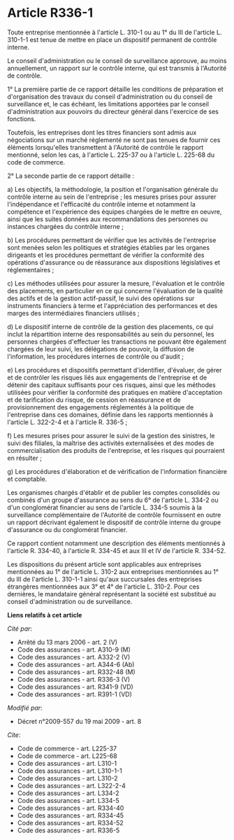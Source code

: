# Article R336-1

Toute entreprise mentionnée à l'article L. 310-1 ou au 1° du III de l'article L. 310-1-1 est tenue de mettre en place un
dispositif permanent de contrôle interne. 

Le conseil d'administration ou le conseil de surveillance approuve, au moins annuellement, un rapport sur le contrôle
interne, qui est transmis à l'Autorité de contrôle. 

1° La première partie de ce rapport détaille les conditions de préparation et d'organisation des travaux du conseil
d'administration ou du conseil de surveillance et, le cas échéant, les limitations apportées par le conseil d'administration
aux pouvoirs du directeur général dans l'exercice de ses fonctions. 

Toutefois, les entreprises dont les titres financiers sont admis aux négociations sur un marché réglementé ne sont pas tenues
de fournir ces éléments lorsqu'elles transmettent à l'Autorité de contrôle le rapport mentionné, selon les cas, à l'article
L. 225-37 ou à l'article L. 225-68 du code de commerce. 

2° La seconde partie de ce rapport détaille : 

a) Les objectifs, la méthodologie, la position et l'organisation générale du contrôle interne au sein de l'entreprise ; les
mesures prises pour assurer l'indépendance et l'efficacité du contrôle interne et notamment la compétence et l'expérience des
équipes chargées de le mettre en oeuvre, ainsi que les suites données aux recommandations des personnes ou instances chargées
du contrôle interne ; 

b) Les procédures permettant de vérifier que les activités de l'entreprise sont menées selon les politiques et stratégies
établies par les organes dirigeants et les procédures permettant de vérifier la conformité des opérations d'assurance ou de
réassurance aux dispositions législatives et réglementaires ; 

c) Les méthodes utilisées pour assurer la mesure, l'évaluation et le contrôle des placements, en particulier en ce qui
concerne l'évaluation de la qualité des actifs et de la gestion actif-passif, le suivi des opérations sur instruments
financiers à terme et l'appréciation des performances et des marges des intermédiaires financiers utilisés ; 

d) Le dispositif interne de contrôle de la gestion des placements, ce qui inclut la répartition interne des responsabilités
au sein du personnel, les personnes chargées d'effectuer les transactions ne pouvant être également chargées de leur suivi,
les délégations de pouvoir, la diffusion de l'information, les procédures internes de contrôle ou d'audit ; 

e) Les procédures et dispositifs permettant d'identifier, d'évaluer, de gérer et de contrôler les risques liés aux
engagements de l'entreprise et de détenir des capitaux suffisants pour ces risques, ainsi que les méthodes utilisées pour
vérifier la conformité des pratiques en matière d'acceptation et de tarification du risque, de cession en réassurance et de
provisionnement des engagements réglementés à la politique de l'entreprise dans ces domaines, définie dans les rapports
mentionnés à l'article L. 322-2-4 et à l'article R. 336-5 ; 

f) Les mesures prises pour assurer le suivi de la gestion des sinistres, le suivi des filiales, la maîtrise des activités
externalisées et des modes de commercialisation des produits de l'entreprise, et les risques qui pourraient en résulter ; 

g) Les procédures d'élaboration et de vérification de l'information financière et comptable. 

Les organismes chargés d'établir et de publier les comptes consolidés ou combinés d'un groupe d'assurance au sens du 6° de
l'article L. 334-2 ou d'un conglomérat financier au sens de l'article L. 334-5 soumis à la surveillance complémentaire de
l'Autorité de contrôle fournissent en outre un rapport décrivant également le dispositif de contrôle interne du groupe
d'assurance ou du conglomérat financier. 

Ce rapport contient notamment une description des éléments mentionnés à l'article R. 334-40, à l'article R. 334-45 et aux III
et IV de l'article R. 334-52. 

Les dispositions du présent article sont applicables aux entreprises mentionnées au 1° de l'article L. 310-2 aux entreprises
mentionnées au 1° du III de l'article L. 310-1-1 ainsi qu'aux succursales des entreprises étrangères mentionnées aux 3° et 4°
de l'article L. 310-2. Pour ces dernières, le mandataire général représentant la société est substitué au conseil
d'administration ou de surveillance.

**Liens relatifs à cet article**

_Cité par_:

  - Arrêté du 13 mars 2006 - art. 2 (V)
  - Code des assurances - art. A310-9 (M)
  - Code des assurances - art. A332-2 (V)
  - Code des assurances - art. A344-6 (Ab)
  - Code des assurances - art. R332-48 (M)
  - Code des assurances - art. R336-3 (V)
  - Code des assurances - art. R341-9 (VD)
  - Code des assurances - art. R391-1 (VD)

_Modifié par_:

  - Décret n°2009-557 du 19 mai 2009 - art. 8

_Cite_:

  - Code de commerce - art. L225-37
  - Code de commerce - art. L225-68
  - Code des assurances - art. L310-1
  - Code des assurances - art. L310-1-1
  - Code des assurances - art. L310-2
  - Code des assurances - art. L322-2-4
  - Code des assurances - art. L334-2
  - Code des assurances - art. L334-5
  - Code des assurances - art. R334-40
  - Code des assurances - art. R334-45
  - Code des assurances - art. R334-52
  - Code des assurances - art. R336-5
